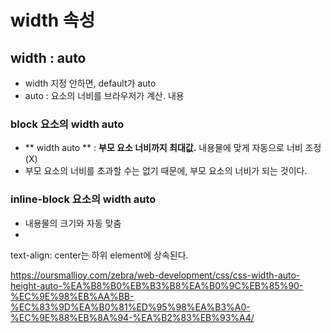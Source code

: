 

# width 속성

## width : auto 
- width 지정 안하면, default가 auto 
- auto : 요소의 너비를 브라우저가 계산. 내용

### block 요소의 width auto 
- ** width auto ** : **부모 요소 너비까지 최대값.** 내용물에 맞게 자동으로 너비 조정(X)
- 부모 요소의 너비를 초과할 수는 없기 때문에, 부모 요소의 너비가 되는 것이다. 

### inline-block 요소의 width auto
- 내용물의 크기와 자동 맞춤 
- 


text-align: center는 하위 element에 상속된다.

https://oursmalljoy.com/zebra/web-development/css/css-width-auto-height-auto-%EA%B8%B0%EB%B3%B8%EA%B0%9C%EB%85%90-%EC%9E%98%EB%AA%BB-%EC%83%9D%EA%B0%81%ED%95%98%EA%B3%A0-%EC%9E%88%EB%8A%94-%EA%B2%83%EB%93%A4/
